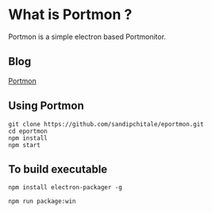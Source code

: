 # What is Portmon ?

Portmon is a simple electron based Portmonitor.

## Blog

[Portmon](http://sandipchitale.blogspot.com/2016/04/electron-based-portmon-tool.html)

## Using Portmon

```
git clone https://github.com/sandipchitale/eportmon.git
cd eportmon
npm install
npm start
```

## To build executable

```
npm install electron-packager -g

npm run package:win
```
